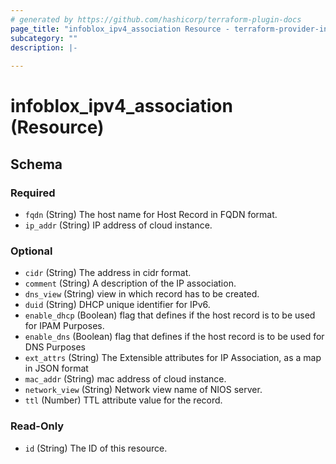 ```yaml
---
# generated by https://github.com/hashicorp/terraform-plugin-docs
page_title: "infoblox_ipv4_association Resource - terraform-provider-infoblox"
subcategory: ""
description: |-
  
---
```


# infoblox_ipv4_association (Resource)





<!-- schema generated by tfplugindocs -->
## Schema

### Required

- `fqdn` (String) The host name for Host Record in FQDN format.
- `ip_addr` (String) IP address of cloud instance.

### Optional

- `cidr` (String) The address in cidr format.
- `comment` (String) A description of the IP association.
- `dns_view` (String) view in which record has to be created.
- `duid` (String) DHCP unique identifier for IPv6.
- `enable_dhcp` (Boolean) flag that defines if the host record is to be used for IPAM Purposes.
- `enable_dns` (Boolean) flag that defines if the host record is to be used for DNS Purposes
- `ext_attrs` (String) The Extensible attributes for IP Association, as a map in JSON format
- `mac_addr` (String) mac address of cloud instance.
- `network_view` (String) Network view name of NIOS server.
- `ttl` (Number) TTL attribute value for the record.

### Read-Only

- `id` (String) The ID of this resource.


